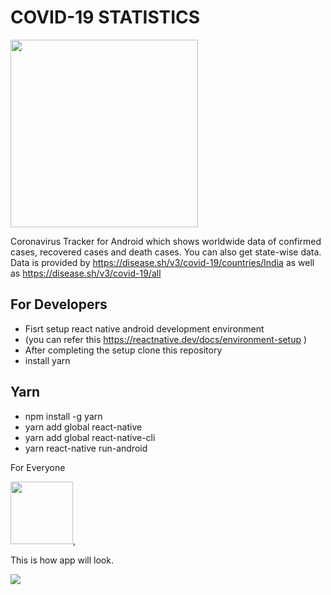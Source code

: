 # COVID-19 STATISTICS 

<img src="https://user-images.githubusercontent.com/78255828/163549939-2040ada5-5fdc-4b87-852f-6418999a32ee.png" width="300" height="300">

Coronavirus Tracker for Android which shows worldwide data of confirmed cases, recovered cases and death cases. You can also get state-wise data.
Data is provided by https://disease.sh/v3/covid-19/countries/India as well as https://disease.sh/v3/covid-19/all 

## For Developers 

- Fisrt setup react native android development environment
- (you can refer this https://reactnative.dev/docs/environment-setup )
- After completing the setup clone this repository
- install yarn

## Yarn

- npm install -g yarn
- yarn add global react-native
- yarn add global react-native-cli
- yarn react-native run-android


For Everyone


<a href="https://drive.google.com/file/d/1khN22_aNLluo3pSdv2-X-gpxIL5XBCx8/view?usp=sharing"><img src="https://user-images.githubusercontent.com/78255828/163552874-1219e91f-b056-4fe1-9c7a-956b03edb8ab.png" width="100" height="100">,</a>

This is how app will look.

<img src="https://user-images.githubusercontent.com/78255828/163552530-720214e2-c3f5-4ceb-8852-8965528c2deb.png">
